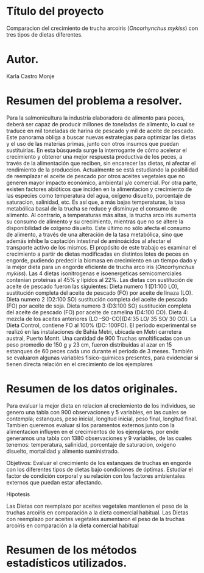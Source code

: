 # Título del proyecto
Comparacion del crecimiento de trucha arcoiris (*Oncorhynchus mykiss*) con tres tipos de dietas diferentes.

# Autor.
Karla Castro Monje

# Resumen del problema a resolver.
Para la salmonicultura la industria elaboradora de alimento para peces, deberá ser capaz de producir millones de toneladas de alimento, lo cual se traduce en mil toneladas de harina de pescado y mil de aceite de pescado.
Este panorama obliga a buscar nuevas estrategias para optimizar las dietas y el uso de las materias primas, junto con otros insumos que puedan sustituirlas. 
En esta búsqueda surge la interrogante de cómo acelerar el crecimiento y obtener una mejor respuesta productiva de los peces, a través de la alimentación que reciben, sin encarecer las dietas, ni afectar el rendimiento de la produccion. Actualmente se está estudiando la posibilidad de reemplazar el aceite de pescado por otros aceites vegetales que no generen mayor impacto económico, ambiental y/o comercial. Por otra parte, existen factores abióticos que inciden en la alimentacion y crecimiento de las especies como temperatura del agua, oxígeno disuelto, porcentaje de saturacion, salinidad, etc. Es así que, a más bajas temperaturas, la tasa metabólica basal de la trucha se reduce y disminuye el consumo de alimento. Al contrario, a temperaturas más altas, la trucha arco iris aumenta su consumo de alimento y su crecimiento, mientras que no se altere la disponibilidad de oxígeno disuelto. Este último no sólo afecta el consumo de alimento, a través de una alteración de la tasa metabólica, sino que además inhibe la captación intestinal de aminoácidos al afectar el transporte activo de los mismos.
El propósito de este trabajo es examinar el crecimiento a partir de dietas modificadas en distintos lotes de peces en engorde, pudiendo predecir la biomasa en crecimiento en un tiempo dado y la mejor dieta para un engorde eficiente de trucha arco iris (*Oncorhynchus mykiss*). 
Las 4 dietas isonitrogenas e isoenergeticas semicomerciales contenían proteínas al 45% y lípidos al 22%. Las dietas con sustitución de aceite de pescado fueron las siguientes: Dieta numero 1 (D1:100 LO), sustitución completa del aceite de pescado (FO) por aceite de linaza (LO). Dieta numero 2 (D2:100 SO) sustitución completa del aceite de pescado (FO) por aceite de soja. Dieta numero 3 (D3:100 SO) sustitución completa del aceite de pescado (FO) por aceite de camelina (D4:100 CO). Dieta 4: mezcla de los aceites anteriores (LO –SO-CO)(D4:35 LO/ 35 SO/ 30 CO). La Dieta Control, contiene FO al 100% (DC: 100FO). El período experimental se realizó en las instalaciones de Bahía Metri, ubicada en Metri carretera austral, Puerto Montt. Una cantidad de 900 Truchas smoltificadas con un peso promedio de 150 g y 23 cm, fueron distribuidas al azar en 15 estanques de 60 peces cada uno durante el periodo de 3 meses.
También se evaluaron algunas variables fisico-quimicos presentes, para evidenciar si tienen directa relación en el crecimiento de los ejemplares



# Resumen de los datos originales.
Para evaluar la mejor dieta en relacion al creciemiento de los individuos, se genero una tabla con 900 observaciones y 5 variables, en las cuales se contempla; estanques, peso inicial, longitud inicial, peso final, longitud final.
Tambien queremos evaluar si los paramentos externos junto con la alimentacion influyen en el crecimientos de los ejemplares, por ende generamos una tabla con 1380 observaciones y 9 variables, de las cuales tenemos: temperatura, salinidad, porcentaje de saturacion, oxigeno disuelto, mortalidad y alimento suministrado.

Objetivos:
Evaluar el crecimiento de los estanques de truchas en engorde con los diferentes tipos de dietas bajo condiciones de óptimas. 
Estudiar el factor de condición corporal y su relación con los factores ambientales externos que puedan estar afectando.

Hipotesis

Las Dietas con reemplazo por aceites vegetales mantienen el peso de la truchas arcoíris en comparación a la dieta comercial habitual.
Las Dietas con reemplazo por aceites vegetales aumentaron el peso de la truchas arcoíris en comparación a la dieta comercial habitual

# Resumen de los métodos estadísticos utilizados.

